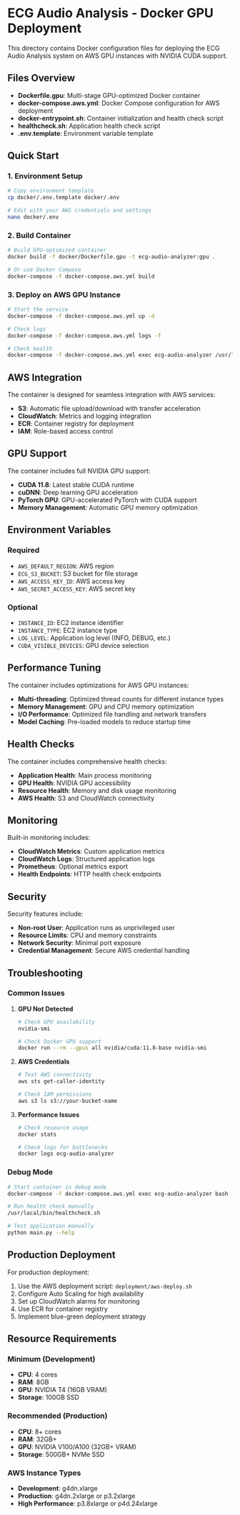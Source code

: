 # ECG Audio Analysis - Docker GPU Deployment

This directory contains Docker configuration files for deploying the ECG Audio Analysis system on AWS GPU instances with NVIDIA CUDA support.

## Files Overview

- **Dockerfile.gpu**: Multi-stage GPU-optimized Docker container
- **docker-compose.aws.yml**: Docker Compose configuration for AWS deployment
- **docker-entrypoint.sh**: Container initialization and health check script
- **healthcheck.sh**: Application health check script
- **.env.template**: Environment variable template

## Quick Start

### 1. Environment Setup

```bash
# Copy environment template
cp docker/.env.template docker/.env

# Edit with your AWS credentials and settings
nano docker/.env
```

### 2. Build Container

```bash
# Build GPU-optimized container
docker build -f docker/Dockerfile.gpu -t ecg-audio-analyzer:gpu .

# Or use Docker Compose
docker-compose -f docker-compose.aws.yml build
```

### 3. Deploy on AWS GPU Instance

```bash
# Start the service
docker-compose -f docker-compose.aws.yml up -d

# Check logs
docker-compose -f docker-compose.aws.yml logs -f

# Check health
docker-compose -f docker-compose.aws.yml exec ecg-audio-analyzer /usr/local/bin/healthcheck.sh
```

## AWS Integration

The container is designed for seamless integration with AWS services:

- **S3**: Automatic file upload/download with transfer acceleration
- **CloudWatch**: Metrics and logging integration
- **ECR**: Container registry for deployment
- **IAM**: Role-based access control

## GPU Support

The container includes full NVIDIA GPU support:

- **CUDA 11.8**: Latest stable CUDA runtime
- **cuDNN**: Deep learning GPU acceleration
- **PyTorch GPU**: GPU-accelerated PyTorch with CUDA support
- **Memory Management**: Automatic GPU memory optimization

## Environment Variables

### Required
- `AWS_DEFAULT_REGION`: AWS region
- `ECG_S3_BUCKET`: S3 bucket for file storage
- `AWS_ACCESS_KEY_ID`: AWS access key
- `AWS_SECRET_ACCESS_KEY`: AWS secret key

### Optional
- `INSTANCE_ID`: EC2 instance identifier
- `INSTANCE_TYPE`: EC2 instance type
- `LOG_LEVEL`: Application log level (INFO, DEBUG, etc.)
- `CUDA_VISIBLE_DEVICES`: GPU device selection

## Performance Tuning

The container includes optimizations for AWS GPU instances:

- **Multi-threading**: Optimized thread counts for different instance types
- **Memory Management**: GPU and CPU memory optimization
- **I/O Performance**: Optimized file handling and network transfers
- **Model Caching**: Pre-loaded models to reduce startup time

## Health Checks

The container includes comprehensive health checks:

- **Application Health**: Main process monitoring
- **GPU Health**: NVIDIA GPU accessibility
- **Resource Health**: Memory and disk usage monitoring
- **AWS Health**: S3 and CloudWatch connectivity

## Monitoring

Built-in monitoring includes:

- **CloudWatch Metrics**: Custom application metrics
- **CloudWatch Logs**: Structured application logs
- **Prometheus**: Optional metrics export
- **Health Endpoints**: HTTP health check endpoints

## Security

Security features include:

- **Non-root User**: Application runs as unprivileged user
- **Resource Limits**: CPU and memory constraints
- **Network Security**: Minimal port exposure
- **Credential Management**: Secure AWS credential handling

## Troubleshooting

### Common Issues

1. **GPU Not Detected**
   ```bash
   # Check GPU availability
   nvidia-smi
   
   # Check Docker GPU support
   docker run --rm --gpus all nvidia/cuda:11.8-base nvidia-smi
   ```

2. **AWS Credentials**
   ```bash
   # Test AWS connectivity
   aws sts get-caller-identity
   
   # Check IAM permissions
   aws s3 ls s3://your-bucket-name
   ```

3. **Performance Issues**
   ```bash
   # Check resource usage
   docker stats
   
   # Check logs for bottlenecks
   docker logs ecg-audio-analyzer
   ```

### Debug Mode

```bash
# Start container in debug mode
docker-compose -f docker-compose.aws.yml exec ecg-audio-analyzer bash

# Run health check manually
/usr/local/bin/healthcheck.sh

# Test application manually
python main.py --help
```

## Production Deployment

For production deployment:

1. Use the AWS deployment script: `deployment/aws-deploy.sh`
2. Configure Auto Scaling for high availability
3. Set up CloudWatch alarms for monitoring
4. Use ECR for container registry
5. Implement blue-green deployment strategy

## Resource Requirements

### Minimum (Development)
- **CPU**: 4 cores
- **RAM**: 8GB
- **GPU**: NVIDIA T4 (16GB VRAM)
- **Storage**: 100GB SSD

### Recommended (Production)
- **CPU**: 8+ cores
- **RAM**: 32GB+
- **GPU**: NVIDIA V100/A100 (32GB+ VRAM)
- **Storage**: 500GB+ NVMe SSD

### AWS Instance Types
- **Development**: g4dn.xlarge
- **Production**: g4dn.2xlarge or p3.2xlarge
- **High Performance**: p3.8xlarge or p4d.24xlarge